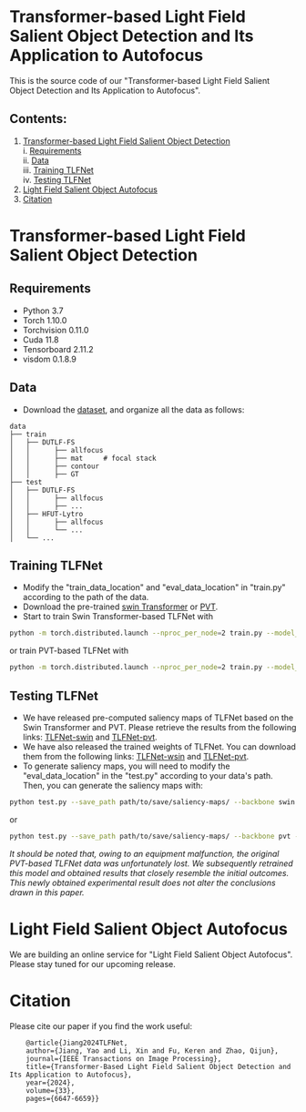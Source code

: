 # Transformer-based Light Field Salient Object Detection and Its Application to Autofocus

This is the source code of our "Transformer-based Light Field Salient Object Detection and Its Application to Autofocus".

## Contents:

1. [Transformer-based Light Field Salient Object Detection](#transformer-based-light-field-salient-object-detection)<br>
  i. [Requirements](#requirements)<br>
  ii. [Data](#data)<br>
  iii. [Training TLFNet](#training-tlfnet)<br>
  iv. [Testing TLFNet](#testing-tlfnet)<br>
2. [Light Field Salient Object Autofocus](#light-field-salient-object-autofocus)<br>
3. [Citation](#citation)<br>

# Transformer-based Light Field Salient Object Detection

## Requirements
* Python 3.7 <br>
* Torch 1.10.0 <br>
* Torchvision 0.11.0 <br>
* Cuda 11.8 <br>
* Tensorboard 2.11.2 <br>
* visdom 0.1.8.9

## Data
* Download the [dataset](https://github.com/kerenfu/LFSOD-Survey), and organize all the data as follows:
```
data
├── train
│   ├── DUTLF-FS 
│   │      ├── allfocus
│   │      ├── mat     # focal stack
│   │      ├── contour
│   │      ├── GT
├── test
│   ├── DUTLF-FS
│   │      ├── allfocus
│   │      ├── ...
│   ├── HFUT-Lytro
│   │      ├── allfocus
│   │      └── ...
│   └── ...
```


## Training TLFNet
* Modify the "train_data_location" and "eval_data_location" in "train.py" according to the path of the data.
* Download the pre-trained [swin Transformer](https://drive.google.com/file/d/1-T0G3esLOQb4c_vkzl40VgXof2OSSCJZ/view?usp=drive_link) or [PVT](https://drive.google.com/file/d/1be31x92t0jKcx2eonpkTLjMD5opLQAl2/view?usp=drive_link).
* Start to train Swin Transformer-based TLFNet with
```sh
python -m torch.distributed.launch --nproc_per_node=2 train.py --model_path path/to/save/trained/model/ --log_path path/to/save/log/ --backbone swin --pretrained_model path/of/pre-trained/swin-Transformer/ --image_size 224
```
or train PVT-based TLFNet with
```sh
python -m torch.distributed.launch --nproc_per_node=2 train.py --model_path path/to/save/trained/model/ --log_path path/to/save/log/ --backbone pvt --pretrained_model path/of/pre-trained/PVT/ --image_size 256
```

## Testing TLFNet
* We have released pre-computed saliency maps of TLFNet based on the Swin Transformer and PVT. Please retrieve the results from the following links: [TLFNet-swin](https://drive.google.com/file/d/1-0tb13jeDmygn18QeGgM6jfgtqyuwumZ/view?usp=drive_link) and [TLFNet-pvt](https://drive.google.com/file/d/1ssT-NB9vlPQ0rHJGrwU2N0EaefYX8Bn-/view?usp=drive_link).
* We have also released the trained weights of TLFNet. You can download them from the following links: [TLFNet-wsin](https://drive.google.com/file/d/19Q67GoRr6N93jOvoq29o6Hqwb1yEPzga/view?usp=drive_link) and [TLFNet-pvt](https://drive.google.com/file/d/1MUG1H0W6e7uij6VPht2nmWU2-VypYf2G/view?usp=drive_link).
* To generate saliency maps, you will need to modify the "eval_data_location" in the "test.py" according to your data's path. Then, you can generate the saliency maps with:
```sh
python test.py --save_path path/to/save/saliency-maps/ --backbone swin --model_path path/of/pre-trained/TLFNet.pth/ --image_size 224
```
or 
```sh
python test.py --save_path path/to/save/saliency-maps/ --backbone pvt --model_path path/of/pre-trained/TLFNet_PVT.pth/ --image_size 256
```
*It should be noted that, owing to an equipment malfunction, the original PVT-based TLFNet data was unfortunately lost. We subsequently retrained this model and obtained results that closely resemble the initial outcomes. This newly obtained experimental result does not alter the conclusions drawn in this paper.*<br>

# Light Field Salient Object Autofocus
We are building an online service for "Light Field Salient Object Autofocus". Please stay tuned for our upcoming release.

# Citation
Please cite our paper if you find the work useful: 

        @article{Jiang2024TLFNet,
        author={Jiang, Yao and Li, Xin and Fu, Keren and Zhao, Qijun},
        journal={IEEE Transactions on Image Processing}, 
        title={Transformer-Based Light Field Salient Object Detection and Its Application to Autofocus}, 
        year={2024},
        volume={33},
        pages={6647-6659}}
